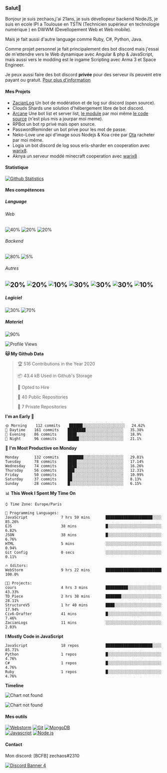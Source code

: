 ### Salut👋 

Bonjour je suis zechaos,j'ai 21ans, je suis dévellopeur backend NodeJS, je suis en ecole IPI a Toulouse en TSTN (Technicien supérieur en technologie numérique ) en DWWM (Devellopement Web et Web mobile).

Mais je fait aussi d'autre language comme Ruby, C#, Python, Java.

Comme projet personnel je fait principalement des bot discord mais j'essai de m'ettendre vers le Web dynamique avec Angular & php & JavaScript, mais aussi vers le modding est le ingame Scripting avec Arma 3 et Space Engineer.

Je peux aussi faire des bot discord **privée** pour des serveur ils peuvent etre payant ou gratuit. [Pour plus d'information](https://github.com/zechaos031/zechaos031/blob/master/info/CustomBot.md)

#### Mes Projets
  - [ZacianLog](https://github.com/zechaos031/ZacianLogs) Un bot de modération et de log sur discord (open source).
  - Clouds Shards une solution d'hébergement libre de bot discord.
  - [Arcane](https://arcane-center.xyz/) Une bot list et server list, [le module](https://www.npmjs.com/package/abcapi) par moi même [le code source](https://github.com/Arcane-Bot-Center/abcAPI) (n'est plus mis a jourpar moi meme).
  - RPBot un bot rp privé mais open source.
  - PasswordReminder un bot prive pour les mot de passe.
  - Neko-Love une api d'image sous Nodejs & Koa crée par [Ota](https://github.com/Steven-Debande) racheter par moi même.
  - Logia un bot discord de log sous eris-sharder en cooperation avec [warix8](https://github.com/warix8).
  - Aknya un serveur moddé minecraft cooperation avec [warix8](https://github.com/warix8)

#### Statistique


[![Github Statistics](https://github-readme-stats.vercel.app/api?username=zechaos031&theme=radical)](https://github.com/anuraghazra/github-readme-stats)


#### Mes compétences

##### Language
###### Web
![40%](https://progress-bar.dev/40?title=JavaScript) ![20%](https://progress-bar.dev/20?title=HTML) ![20%](https://progress-bar.dev/20?title=CSS)

###### Backend
![80%](https://progress-bar.dev/80?title=NodeJS) ![5%](https://progress-bar.dev/5?title=PHP) 




###### Autres
![20%](https://progress-bar.dev/20?title=Ruby) ![20%](https://progress-bar.dev/20?title=Python) ![10%](https://progress-bar.dev/10?title=C\#) ![30%](https://progress-bar.dev/30?title=TypeScript) ![30%](https://progress-bar.dev/30?title=Deno) ![30%](https://progress-bar.dev/30?title=CoffeeScript) ![10%](https://progress-bar.dev/10?title=Lua)
--

##### Logiciel

![30%](https://progress-bar.dev/30?title=Linux) ![70%](https://progress-bar.dev/70?title=Windows)

##### Materiel

![90%](https://progress-bar.dev/90?title=Hardware)


<!--START_SECTION:waka-->
![Profile Views](http://img.shields.io/badge/Profile%20Views-66-blue)

**🐱 My Github Data** 

> 🏆 516 Contributions in the Year 2020
 > 
> 📦 43.4 kB Used in Github's Storage 
 > 
> 💼 Opted to Hire
 > 
> 📜 40 Public Repositories
 > 
> 🔑 7 Private Repositories 

**I'm an Early 🐤** 

```text
🌞 Morning    112 commits    ██████░░░░░░░░░░░░░░░░░░░   24.62% 
🌆 Daytime    161 commits    ████████░░░░░░░░░░░░░░░░░   35.38% 
🌃 Evening    86 commits     ████░░░░░░░░░░░░░░░░░░░░░   18.9% 
🌙 Night      96 commits     █████░░░░░░░░░░░░░░░░░░░░   21.1%

```
📅 **I'm Most Productive on Monday** 

```text
Monday       132 commits    ███████░░░░░░░░░░░░░░░░░░   29.01% 
Tuesday      78 commits     ████░░░░░░░░░░░░░░░░░░░░░   17.14% 
Wednesday    74 commits     ████░░░░░░░░░░░░░░░░░░░░░   16.26% 
Thursday     56 commits     ███░░░░░░░░░░░░░░░░░░░░░░   12.31% 
Friday       50 commits     ██░░░░░░░░░░░░░░░░░░░░░░░   10.99% 
Saturday     37 commits     ██░░░░░░░░░░░░░░░░░░░░░░░   8.13% 
Sunday       28 commits     █░░░░░░░░░░░░░░░░░░░░░░░░   6.15%

```


📊 **This Week I Spent My Time On** 

```text
⌚︎ Time Zone: Europe/Paris

💬 Programming Languages: 
JavaScript               7 hrs 59 mins       █████████████████████░░░░   85.26% 
EJS                      38 mins             █░░░░░░░░░░░░░░░░░░░░░░░░   6.82% 
JSON                     38 mins             █░░░░░░░░░░░░░░░░░░░░░░░░   6.76% 
HTML                     5 mins              ░░░░░░░░░░░░░░░░░░░░░░░░░   0.94% 
Git Config               0 secs              ░░░░░░░░░░░░░░░░░░░░░░░░░   0.11%

🔥 Editors: 
WebStorm                 9 hrs 22 mins       █████████████████████████   100.0%

🐱‍💻 Projects: 
cours                    4 hrs 3 mins        ██████████░░░░░░░░░░░░░░░   43.33% 
TD_Piece                 2 hrs 38 mins       ███████░░░░░░░░░░░░░░░░░░   28.11% 
StructureV5              1 hr 40 mins        ████░░░░░░░░░░░░░░░░░░░░░   17.94% 
Civ6-Drafter             41 mins             █░░░░░░░░░░░░░░░░░░░░░░░░   7.46% 
ZacianLogs               11 mins             ░░░░░░░░░░░░░░░░░░░░░░░░░   2.03%

```

**I Mostly Code in JavaScript** 

```text
JavaScript               18 repos            █████████████████████░░░░   85.71% 
Python                   1 repos             █░░░░░░░░░░░░░░░░░░░░░░░░   4.76% 
C#                       1 repos             █░░░░░░░░░░░░░░░░░░░░░░░░   4.76% 
Ruby                     1 repos             █░░░░░░░░░░░░░░░░░░░░░░░░   4.76%

```


**Timeline**

![Chart not found](https://github.com/zechaos031/zechaos031/blob/master/charts/bar_graph.png) 


<!--END_SECTION:waka-->

![Chart not found](https://wakatime.com/share/@82d61414-6426-46d3-ba45-230b1678d094/a854baf3-b811-4627-ac99-e35f0a84f3df.png) 


#### Mes outils
[![Webstorm](https://img.shields.io/badge/Webstrom-007acc?style=for-the-badge&logo=JetBrains&logoColor=white)](https://www.jetbrains.com/)
[![Git](https://img.shields.io/badge/Git-f05032?style=for-the-badge&logo=git&logoColor=white)](https://git-scm.com/)
[![MongoDB](https://img.shields.io/badge/MongoDB-47a248?style=for-the-badge&logo=mongodb&logoColor=white)](https://www.mongodb.com/)    
[![Javascript](https://img.shields.io/badge/Javascript-f7df1e?style=for-the-badge&logo=javascript&logoColor=white)](https://developer.mozilla.org/en-US/docs/Web/JavaScript)
[![Node.js](https://img.shields.io/badge/Node.js-339933?style=for-the-badge&logo=node.js&logoColor=white)](https://nodejs.org/en/)

#### Contact
Mon discord: [BCFB] zechaos#2310

[![Discord Banner 4](https://discordapp.com/api/guilds/666062901072887819/widget.png?style=banner4)](https://discordapp.com/invite/gTE6dyY)
